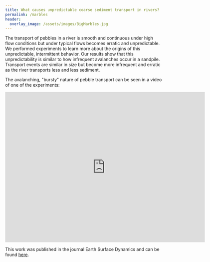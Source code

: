 ```yaml
---
title: What causes unpredictable coarse sediment transport in rivers?
permalink: /marbles
header:
  overlay_image: /assets/images/BigMarbles.jpg
---
```


The transport of pebbles in a river is smooth and continuous under high flow conditions but under typical flows becomes erratic and unpredictable. We performed experiments to learn more about the origins of this unpredictable, intermittent behavior. Our results show that this unpredictability is similar to how infrequent avalanches occur in a sandpile. Transport events are similar in size but become more infrequent and erratic as the river transports less and less sediment.

The avalanching, "bursty" nature of pebble transport can be seen in a video of one of the experiments:

<iframe width="640" height="480" src="https://www.youtube-nocookie.com/embed/2EXMzlAxkeA" showinfo=0" frameborder="0" allowfullscreen></iframe>


This work was published in the journal Earth Surface Dynamics and can be found [here](https://www.earth-surf-dynam.net/6/1089/2018/).


